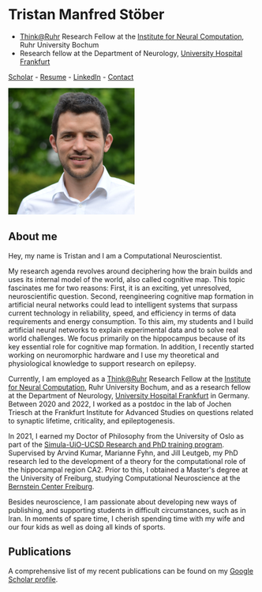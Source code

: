 # Tristan Manfred Stöber

- [Think@Ruhr](https://thinkatruhr.de/) Research Fellow at the [Institute for Neural Computation](https://www.ini.rub.de/), Ruhr University Bochum
- Research fellow at the Department of Neurology, [University Hospital Frankfurt](https://www.kgu.de/)

[Scholar](https://scholar.google.com/citations?user=JghW0NoAAAAJ) - [Resume](CV.pdf) - [LinkedIn](https://www.linkedin.com/in/tristan-manfred-st%C3%B6ber-ph-d-941b34160/) - [Contact](mailto:tristan.stoeber@posteo.net)

![headshot](Tristan_2021_Square.JPG.png)

## About me

Hey, my name is Tristan and I am a Computational Neuroscientist. 

My research agenda revolves around deciphering how the brain builds and uses its internal model of the world, also called cognitive map.
This topic fascinates me for two reasons: First, it is an exciting, yet unresolved, neuroscientific question.
Second, reengineering cognitive map formation in artificial neural networks could lead to intelligent systems that surpass current technology in reliability, speed, and efficiency in terms of data requirements and energy consumption.
To this aim, my students and I build artificial neural networks to explain experimental data and to solve real world challenges.
We focus primarily on the hippocampus because of its key essential role for cognitive map formation.
In addition, I recently started working on neuromorphic hardware and I use my theoretical and physiological knowledge to support research on epilepsy.

Currently, I am employed as a [Think@Ruhr](https://thinkatruhr.de/) Research Fellow at the [Institute for Neural Computation](https://www.ini.rub.de/), Ruhr University Bochum, and as a research fellow at the Department of Neurology, [University Hospital Frankfurt](https://www.kgu.de/) in Germany. Between 2020 and 2022, I worked as a postdoc in the lab of Jochen Triesch at the Frankfurt Institute for Advanced Studies on questions related to synaptic lifetime, criticality, and epileptogenesis.

In 2021, I earned my Doctor of Philosophy from the University of Oslo as part of the [Simula-UiO-UCSD Research and PhD training program](https://www.simula.no/education/research-exchanges/suurph/). Supervised by Arvind Kumar, Marianne Fyhn, and Jill Leutgeb, my PhD research led to the development of a theory for the computational role of the hippocampal region CA2. Prior to this, I obtained a Master's degree at the University of Freiburg, studying Computational Neuroscience at the [Bernstein Center Freiburg](https://www.bcf.uni-freiburg.de/).

Besides neuroscience, I am passionate about developing new ways of publishing, and supporting students in difficult circumstances, such as in Iran. In moments of spare time, I cherish spending time with my wife and our four kids as well as doing all kinds of sports.

## Publications
A comprehensive list of my recent publications can be found on my [Google Scholar profile](https://scholar.google.com/citations?user=JghW0NoAAAAJ).
